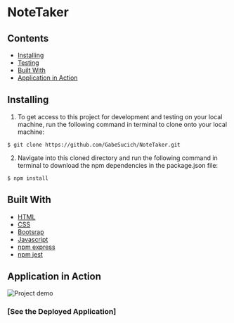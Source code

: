 # NoteTaker

## Contents

* [Installing](#installing)
* [Testing](#testing)
* [Built With](#built-with)
* [Application in Action](#application-in-action)
## Installing

1. To get access to this project for development and testing on your local machine, run the following command in terminal to clone onto your local machine:

```
$ git clone https://github.com/GabeSucich/NoteTaker.git
```
2. Navigate into this cloned directory and run the following command in terminal to download the npm dependencies in the package.json file:

```
$ npm install
```

## Built With

* [HTML](https://developer.mozilla.org/en-US/docs/Web/HTML)
* [CSS](https://developer.mozilla.org/en-US/docs/Web/CSS)
* [Bootsrap](https://getbootstrap.com/docs/4.5/getting-started/introduction/)
* [Javascript](https://developer.mozilla.org/en-US/docs/Web/JavaScript)
* [npm express](https://developer.mozilla.org/en-US/docs/Learn/Server-side/Express_Nodejs/Introduction)
* [npm jest](https://jestjs.io/docs/en/getting-started)

## Application in Action

![Project demo](assets/app.gif)

### [See the Deployed Application]


